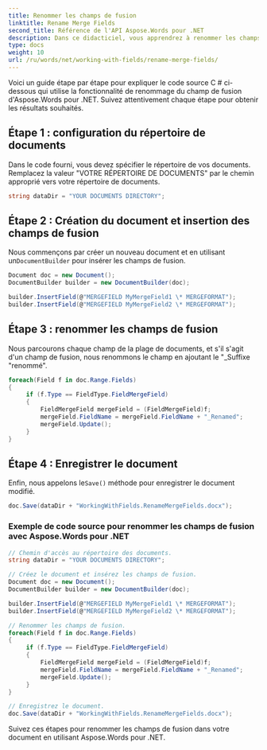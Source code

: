 ```yaml
---
title: Renommer les champs de fusion
linktitle: Rename Merge Fields
second_title: Référence de l'API Aspose.Words pour .NET
description: Dans ce didacticiel, vous apprendrez à renommer les champs de fusion dans un document à l'aide de Aspose.Words pour .NET.
type: docs
weight: 10
url: /ru/words/net/working-with-fields/rename-merge-fields/
---
```


Voici un guide étape par étape pour expliquer le code source C # ci-dessous qui utilise la fonctionnalité de renommage du champ de fusion d'Aspose.Words pour .NET. Suivez attentivement chaque étape pour obtenir les résultats souhaités.

## Étape 1 : configuration du répertoire de documents

Dans le code fourni, vous devez spécifier le répertoire de vos documents. Remplacez la valeur "VOTRE RÉPERTOIRE DE DOCUMENTS" par le chemin approprié vers votre répertoire de documents.

```csharp
string dataDir = "YOUR DOCUMENTS DIRECTORY";
```

## Étape 2 : Création du document et insertion des champs de fusion

 Nous commençons par créer un nouveau document et en utilisant un`DocumentBuilder` pour insérer les champs de fusion.

```csharp
Document doc = new Document();
DocumentBuilder builder = new DocumentBuilder(doc);

builder.InsertField(@"MERGEFIELD MyMergeField1 \* MERGEFORMAT");
builder.InsertField(@"MERGEFIELD MyMergeField2 \* MERGEFORMAT");
```

## Étape 3 : renommer les champs de fusion

Nous parcourons chaque champ de la plage de documents, et s'il s'agit d'un champ de fusion, nous renommons le champ en ajoutant le "_Suffixe "renommé".

```csharp
foreach(Field f in doc.Range.Fields)
{
     if (f.Type == FieldType.FieldMergeField)
     {
         FieldMergeField mergeField = (FieldMergeField)f;
         mergeField.FieldName = mergeField.FieldName + "_Renamed";
         mergeField.Update();
     }
}
```

## Étape 4 : Enregistrer le document

 Enfin, nous appelons le`Save()` méthode pour enregistrer le document modifié.

```csharp
doc.Save(dataDir + "WorkingWithFields.RenameMergeFields.docx");
```

### Exemple de code source pour renommer les champs de fusion avec Aspose.Words pour .NET

```csharp
// Chemin d'accès au répertoire des documents.
string dataDir = "YOUR DOCUMENTS DIRECTORY";

// Créez le document et insérez les champs de fusion.
Document doc = new Document();
DocumentBuilder builder = new DocumentBuilder(doc);

builder.InsertField(@"MERGEFIELD MyMergeField1 \* MERGEFORMAT");
builder.InsertField(@"MERGEFIELD MyMergeField2 \* MERGEFORMAT");

// Renommer les champs de fusion.
foreach(Field f in doc.Range.Fields)
{
     if (f.Type == FieldType.FieldMergeField)
     {
         FieldMergeField mergeField = (FieldMergeField)f;
         mergeField.FieldName = mergeField.FieldName + "_Renamed";
         mergeField.Update();
     }
}

// Enregistrez le document.
doc.Save(dataDir + "WorkingWithFields.RenameMergeFields.docx");
```

Suivez ces étapes pour renommer les champs de fusion dans votre document en utilisant Aspose.Words pour .NET.
